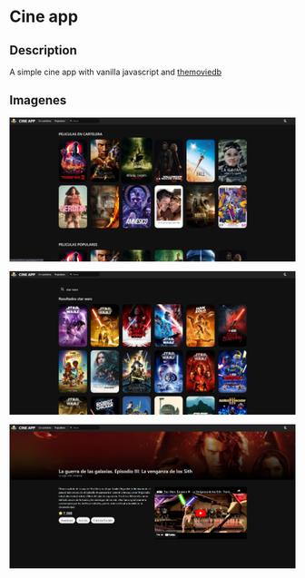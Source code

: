 # Cine app

## Description 
A simple cine app with vanilla javascript and [themoviedb](https://developers.themoviedb.org/3/)

## Imagenes
![cineapp](https://raw.githubusercontent.com/arsalas/cineapp/main/images/screenshot_1.png)

![cineapp](https://raw.githubusercontent.com/arsalas/cineapp/main/images/screenshot_2.png)

![cineapp](https://raw.githubusercontent.com/arsalas/cineapp/main/images/screenshot_3.png)

